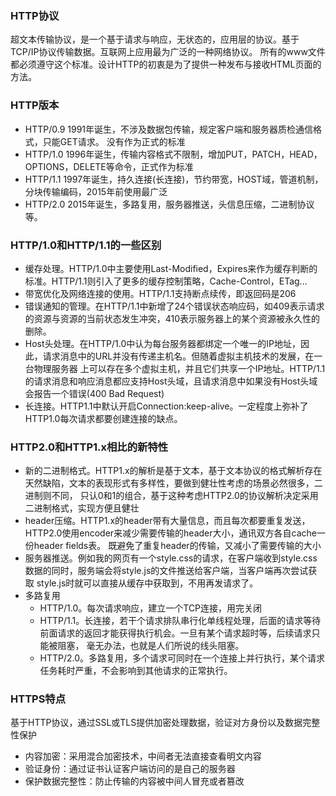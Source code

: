 ### HTTP协议
超文本传输协议，是一个基于请求与响应，无状态的，应用层的协议。基于TCP/IP协议传输数据。互联网上应用最为广泛的一种网络协议。
所有的www文件都必须遵守这个标准。设计HTTP的初衷是为了提供一种发布与接收HTML页面的方法。

### HTTP版本
- HTTP/0.9 1991年诞生，不涉及数据包传输，规定客户端和服务器质检通信格式，只能GET请求。 没有作为正式的标准
- HTTP/1.0 1996年诞生，传输内容格式不限制，增加PUT，PATCH，HEAD，OPTIONS，DELETE等命令，正式作为标准
- HTTP/1.1 1997年诞生，持久连接(长连接)，节约带宽，HOST域，管道机制，分块传输编码，2015年前使用最广泛
- HTTP/2.0 2015年诞生，多路复用，服务器推送，头信息压缩，二进制协议等。

### HTTP/1.0和HTTP/1.1的一些区别
- 缓存处理。HTTP/1.0中主要使用Last-Modified，Expires来作为缓存判断的标准。HTTP/1.1则引入了更多的缓存控制策略，Cache-Control，ETag...
- 带宽优化及网络连接的使用。HTTP/1.1支持断点续传，即返回码是206
- 错误通知的管理。在HTTP/1.1中新增了24个错误状态响应码，如409表示请求的资源与资源的当前状态发生冲突，410表示服务器上的某个资源被永久性的删除。
- Host头处理。在HTTP/1.0中认为每台服务器都绑定一个唯一的IP地址，因此，请求消息中的URL并没有传递主机名。但随着虚拟主机技术的发展，在一台物理服务器
上可以存在多个虚拟主机，并且它们共享一个IP地址。HTTP/1.1的请求消息和响应消息都应支持Host头域，且请求消息中如果没有Host头域会报告一个错误(400 Bad Request)
- 长连接。HTTP1.1中默认开启Connection:keep-alive。一定程度上弥补了HTTP1.0每次请求都要创建连接的缺点。

### HTTP2.0和HTTP1.x相比的新特性
- 新的二进制格式。HTTP1.x的解析是基于文本，基于文本协议的格式解析存在天然缺陷，文本的表现形式有多样性，要做到健壮性考虑的场景必然很多，二进制则不同，
只认0和1的组合，基于这种考虑HTTP2.0的协议解析决定采用二进制格式，实现方便且健壮
- header压缩。HTTP1.x的header带有大量信息，而且每次都要重复发送，HTTP2.0使用encoder来减少需要传输的header大小，通讯双方各自cache一份header fields表。
既避免了重复header的传输，又减小了需要传输的大小
- 服务器推送。例如我的网页有一个style.css的请求，在客户端收到style.css数据的同时，服务端会将style.js的文件推送给客户端，当客户端再次尝试获取
style.js时就可以直接从缓存中获取到，不用再发请求了。
- 多路复用
  + HTTP/1.0。每次请求响应，建立一个TCP连接，用完关闭
  + HTTP/1.1。长连接，若干个请求排队串行化单线程处理，后面的请求等待前面请求的返回才能获得执行机会。一旦有某个请求超时等，后续请求只能被阻塞，
    毫无办法，也就是人们所说的线头阻塞。
  + HTTP/2.0。多路复用，多个请求可同时在一个连接上并行执行，某个请求任务耗时严重，不会影响到其他请求的正常执行。

### HTTPS特点
基于HTTP协议，通过SSL或TLS提供加密处理数据，验证对方身份以及数据完整性保护
- 内容加密：采用混合加密技术，中间者无法直接查看明文内容
- 验证身份：通过证书认证客户端访问的是自己的服务器
- 保护数据完整性：防止传输的内容被中间人冒充或者篡改

